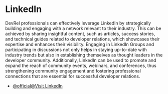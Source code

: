 # LinkedIn

DevRel professionals can effectively leverage LinkedIn by strategically building and engaging with a network relevant to their industry. This can be achieved by sharing insightful content, such as articles, success stories, and technical guides related to developer relations, which showcases their expertise and enhances their visibility. Engaging in LinkedIn Groups and participating in discussions not only helps in staying up-to-date with industry trends but also in establishing themselves as thought leaders in the developer community. Additionally, LinkedIn can be used to promote and expand the reach of community events, webinars, and conferences, thus strengthening community engagement and fostering professional connections that are essential for successful developer relations.

- [@official@Visit LinkedIn](https://linkedin.com)
